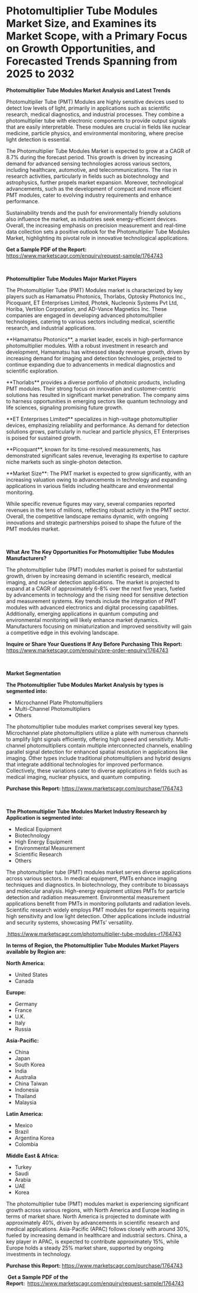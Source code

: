 <p><h1>Photomultiplier Tube Modules Market Size, and Examines its Market Scope, with a Primary Focus on Growth Opportunities, and Forecasted Trends Spanning from 2025 to 2032</h1></p><p><strong>Photomultiplier Tube Modules Market Analysis and Latest Trends</strong></p>
<p><p>Photomultiplier Tube (PMT) Modules are highly sensitive devices used to detect low levels of light, primarily in applications such as scientific research, medical diagnostics, and industrial processes. They combine a photomultiplier tube with electronic components to provide output signals that are easily interpretable. These modules are crucial in fields like nuclear medicine, particle physics, and environmental monitoring, where precise light detection is essential.</p><p>The Photomultiplier Tube Modules Market is expected to grow at a CAGR of 8.7% during the forecast period. This growth is driven by increasing demand for advanced sensing technologies across various sectors, including healthcare, automotive, and telecommunications. The rise in research activities, particularly in fields such as biotechnology and astrophysics, further propels market expansion. Moreover, technological advancements, such as the development of compact and more efficient PMT modules, cater to evolving industry requirements and enhance performance. </p><p>Sustainability trends and the push for environmentally friendly solutions also influence the market, as industries seek energy-efficient devices. Overall, the increasing emphasis on precision measurement and real-time data collection sets a positive outlook for the Photomultiplier Tube Modules Market, highlighting its pivotal role in innovative technological applications.</p></p>
<p><strong>Get a Sample PDF of the Report:&nbsp;</strong> <a href="https://www.marketscagr.com/enquiry/request-sample/1764743?utm_campaign=3295&utm_medium=2&utm_source=Github&utm_content=ia&utm_term=16042025&utm_id=photomultiplier-tube-modules">https://www.marketscagr.com/enquiry/request-sample/1764743</a></p>
<p>&nbsp;</p>
<p><strong>Photomultiplier Tube Modules Major Market Players</strong></p>
<p><p>The Photomultiplier Tube (PMT) Modules market is characterized by key players such as Hamamatsu Photonics, Thorlabs, Optosky Photonics Inc., Picoquant, ET Enterprises Limited, Photek, Nucleonix Systems Pvt Ltd, Horiba, Vertilon Corporation, and AD-Vance Magnetics Inc. These companies are engaged in developing advanced photomultiplier technologies, catering to various sectors including medical, scientific research, and industrial applications.</p><p>**Hamamatsu Photonics**, a market leader, excels in high-performance photomultiplier modules. With a robust investment in research and development, Hamamatsu has witnessed steady revenue growth, driven by increasing demand for imaging and detection technologies, projected to continue expanding due to advancements in medical diagnostics and scientific exploration.</p><p>**Thorlabs** provides a diverse portfolio of photonic products, including PMT modules. Their strong focus on innovation and customer-centric solutions has resulted in significant market penetration. The company aims to harness opportunities in emerging sectors like quantum technology and life sciences, signaling promising future growth.</p><p>**ET Enterprises Limited** specializes in high-voltage photomultiplier devices, emphasizing reliability and performance. As demand for detection solutions grows, particularly in nuclear and particle physics, ET Enterprises is poised for sustained growth.</p><p>**Picoquant**, known for its time-resolved measurements, has demonstrated significant sales revenue, leveraging its expertise to capture niche markets such as single-photon detection.</p><p>**Market Size**: The PMT market is expected to grow significantly, with an increasing valuation owing to advancements in technology and expanding applications in various fields including healthcare and environmental monitoring.</p><p>While specific revenue figures may vary, several companies reported revenues in the tens of millions, reflecting robust activity in the PMT sector. Overall, the competitive landscape remains dynamic, with ongoing innovations and strategic partnerships poised to shape the future of the PMT modules market.</p></p>
<p>&nbsp;</p>
<p><strong>What Are The Key Opportunities For Photomultiplier Tube Modules Manufacturers?</strong></p>
<p><p>The photomultiplier tube (PMT) modules market is poised for substantial growth, driven by increasing demand in scientific research, medical imaging, and nuclear detection applications. The market is projected to expand at a CAGR of approximately 6-8% over the next five years, fueled by advancements in technology and the rising need for sensitive detection and measurement systems. Key trends include the integration of PMT modules with advanced electronics and digital processing capabilities. Additionally, emerging applications in quantum computing and environmental monitoring will likely enhance market dynamics. Manufacturers focusing on miniaturization and improved sensitivity will gain a competitive edge in this evolving landscape.</p></p>
<p><strong>Inquire or Share Your Questions If Any Before Purchasing This Report:</strong> <a href="https://www.marketscagr.com/enquiry/pre-order-enquiry/1764743?utm_campaign=3295&utm_medium=2&utm_source=Github&utm_content=ia&utm_term=16042025&utm_id=photomultiplier-tube-modules">https://www.marketscagr.com/enquiry/pre-order-enquiry/1764743</a></p>
<p>&nbsp;</p>
<p><strong>Market Segmentation</strong></p>
<p><strong>The Photomultiplier Tube Modules Market Analysis by types is segmented into:</strong></p>
<p><ul><li>Microchannel Plate Photomultipliers</li><li>Multi-Channel Photomultipliers</li><li>Others</li></ul></p>
<p><p>The photomultiplier tube modules market comprises several key types. Microchannel plate photomultipliers utilize a plate with numerous channels to amplify light signals efficiently, offering high speed and sensitivity. Multi-channel photomultipliers contain multiple interconnected channels, enabling parallel signal detection for enhanced spatial resolution in applications like imaging. Other types include traditional photomultipliers and hybrid designs that integrate additional technologies for improved performance. Collectively, these variations cater to diverse applications in fields such as medical imaging, nuclear physics, and quantum computing.</p></p>
<p><strong>Purchase this Report:&nbsp;</strong><a href="https://www.marketscagr.com/purchase/1764743?utm_campaign=3295&utm_medium=2&utm_source=Github&utm_content=ia&utm_term=16042025&utm_id=photomultiplier-tube-modules">https://www.marketscagr.com/purchase/1764743</a></p>
<p>&nbsp;</p>
<p><strong>The Photomultiplier Tube Modules Market Industry Research by Application is segmented into:</strong></p>
<p><ul><li>Medical Equipment</li><li>Biotechnology</li><li>High Energy Equipment</li><li>Environmental Measurement</li><li>Scientific Research</li><li>Others</li></ul></p>
<p><p>The photomultiplier tube (PMT) modules market serves diverse applications across various sectors. In medical equipment, PMTs enhance imaging techniques and diagnostics. In biotechnology, they contribute to bioassays and molecular analysis. High-energy equipment utilizes PMTs for particle detection and radiation measurement. Environmental measurement applications benefit from PMTs in monitoring pollutants and radiation levels. Scientific research widely employs PMT modules for experiments requiring high sensitivity and low light detection. Other applications include industrial and security systems, showcasing PMTs' versatility.</p></p>
<p><a href="https://www.marketscagr.com/photomultiplier-tube-modules-r1764743?utm_campaign=3295&utm_medium=2&utm_source=Github&utm_content=ia&utm_term=16042025&utm_id=photomultiplier-tube-modules">&nbsp;https://www.marketscagr.com/photomultiplier-tube-modules-r1764743</a></p>
<p><strong>In terms of Region, the Photomultiplier Tube Modules Market Players available by Region are:</strong></p>
<p>
    <p> <strong> North America: </strong>
        <ul>
            <li>United States</li>
            <li>Canada</li>
        </ul>
        </p> 
    <p> <strong> Europe: </strong>
        <ul>
            <li>Germany</li>
            <li>France</li>
            <li>U.K.</li>
            <li>Italy</li>
            <li>Russia</li>
        </ul>
        </p> 
    <p> <strong> Asia-Pacific: </strong>
        <ul>
            <li>China</li>
            <li>Japan</li>
            <li>South Korea</li>
            <li>India</li>
            <li>Australia</li>
            <li>China Taiwan</li>
            <li>Indonesia</li>
            <li>Thailand</li>
            <li>Malaysia</li>
        </ul>
        </p> 
    <p> <strong> Latin America: </strong>
        <ul>
            <li>Mexico</li>
            <li>Brazil</li>
            <li>Argentina Korea</li>
            <li>Colombia</li>
        </ul>
        </p> 
    <p> <strong> Middle East & Africa: </strong>
        <ul>
            <li>Turkey</li>
            <li>Saudi</li>
            <li>Arabia</li>
            <li>UAE</li>
            <li>Korea</li>
        </ul>
    </p>
    </p>
<p><p>The photomultiplier tube (PMT) modules market is experiencing significant growth across various regions, with North America and Europe leading in terms of market share. North America is projected to dominate with approximately 40%, driven by advancements in scientific research and medical applications. Asia-Pacific (APAC) follows closely with around 30%, fueled by increasing demand in healthcare and industrial sectors. China, a key player in APAC, is expected to contribute approximately 15%, while Europe holds a steady 25% market share, supported by ongoing investments in technology.</p></p>
<p><strong>Purchase this Report: </strong><a href="https://www.marketscagr.com/purchase/1764743?utm_campaign=3295&utm_medium=2&utm_source=Github&utm_content=ia&utm_term=16042025&utm_id=photomultiplier-tube-modules">https://www.marketscagr.com/purchase/1764743</a></p>
<p>&nbsp;<strong>Get a Sample PDF of the Report:&nbsp;&nbsp;</strong><a href="https://www.marketscagr.com/enquiry/request-sample/1764743?utm_campaign=3295&utm_medium=2&utm_source=Github&utm_content=ia&utm_term=16042025&utm_id=photomultiplier-tube-modules">https://www.marketscagr.com/enquiry/request-sample/1764743</a></p>
<p><strong></strong></p>
<p><p></p><p></p><p></p></p>